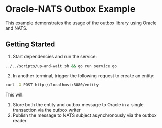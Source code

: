 # Oracle-NATS Outbox Example

This example demonstrates the usage of the outbox library using Oracle and NATS.

## Getting Started

1. Start dependencies and run the service:
```bash
../../scripts/up-and-wait.sh && go run service.go
```

2. In another terminal, trigger the following request to create an entity:
```bash
curl -X POST http://localhost:8080/entity
```

This will:
1. Store both the entity and outbox message to Oracle in a single transaction via the outbox writer
2. Publish the message to NATS subject asynchronously via the outbox reader